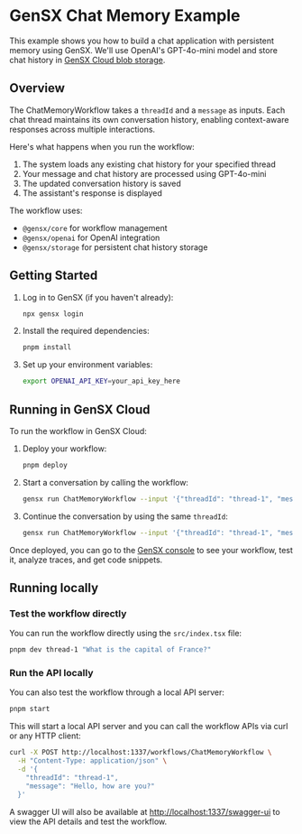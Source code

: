 # GenSX Chat Memory Example

This example shows you how to build a chat application with persistent memory using GenSX. We'll use OpenAI's GPT-4o-mini model and store chat history in [GenSX Cloud blob storage](https://www.gensx.com/docs/cloud/storage/blob-storage).

## Overview

The ChatMemoryWorkflow takes a `threadId` and a `message` as inputs. Each chat thread maintains its own conversation history, enabling context-aware responses across multiple interactions.

Here's what happens when you run the workflow:
1. The system loads any existing chat history for your specified thread
2. Your message and chat history are processed using GPT-4o-mini
3. The updated conversation history is saved
4. The assistant's response is displayed

The workflow uses:
- `@gensx/core` for workflow management
- `@gensx/openai` for OpenAI integration
- `@gensx/storage` for persistent chat history storage

## Getting Started

1. Log in to GenSX (if you haven't already):

    ```bash
    npx gensx login
    ```

2. Install the required dependencies:

   ```bash
   pnpm install
   ```

3. Set up your environment variables:

   ```bash
   export OPENAI_API_KEY=your_api_key_here
   ```

## Running in GenSX Cloud

To run the workflow in GenSX Cloud:

1. Deploy your workflow:

   ```bash
   pnpm deploy
   ```

2. Start a conversation by calling the workflow:

   ```bash
   gensx run ChatMemoryWorkflow --input '{"threadId": "thread-1", "message": "What is the capital of France?"}'
   ```

3. Continue the conversation by using the same `threadId`:

   ```bash
   gensx run ChatMemoryWorkflow --input '{"threadId": "thread-1", "message": "Tell me more about its history"}'
   ```

Once deployed, you can go to the [GenSX console](https://app.gensx.com) to see your workflow, test it, analyze traces, and get code snippets.

## Running locally

### Test the workflow directly

You can run the workflow directly using the `src/index.tsx` file:

```bash
pnpm dev thread-1 "What is the capital of France?"
```

### Run the API locally

You can also test the workflow through a local API server:

```bash
pnpm start
```

This will start a local API server and you can call the workflow APIs via curl or any HTTP client:

```bash
curl -X POST http://localhost:1337/workflows/ChatMemoryWorkflow \
  -H "Content-Type: application/json" \
  -d '{
    "threadId": "thread-1",
    "message": "Hello, how are you?"
  }'
```

A swagger UI will also be available at [http://localhost:1337/swagger-ui](http://localhost:1337/swagger-ui) to view the API details and test the workflow.
